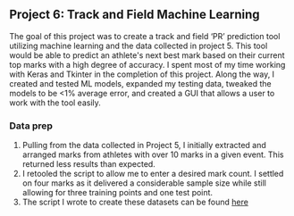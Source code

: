 ## Project 6: Track and Field Machine Learning

The goal of this project was to create a track and field ‘PR’ prediction tool utilizing machine learning and the data collected in project 5. This tool would be able to predict an athlete's next best mark based on their current top marks with a high degree of accuracy. I spent most of my time working with Keras and Tkinter in the completion of this project. Along the way, I created and tested ML models, expanded my testing data, tweaked the models to be <1% average error, and created a GUI that allows a user to work with the tool easily.

### **Data prep**
1. Pulling from the data collected in Project 5, I initially extracted and arranged marks from athletes with over 10 marks in a given event. This returned less results than expected.
2. I retooled the script to allow me to enter a desired mark count. I settled on four marks as it delivered a considerable sample size while still allowing for three training points and one test point.
3. The script I wrote to create these datasets can be found [here](https://github.com/JamesWheeler4/James_Portfolio/blob/main/Proj_6%20Track%20and%20Field%20ML/python/ML_Prep.py)
